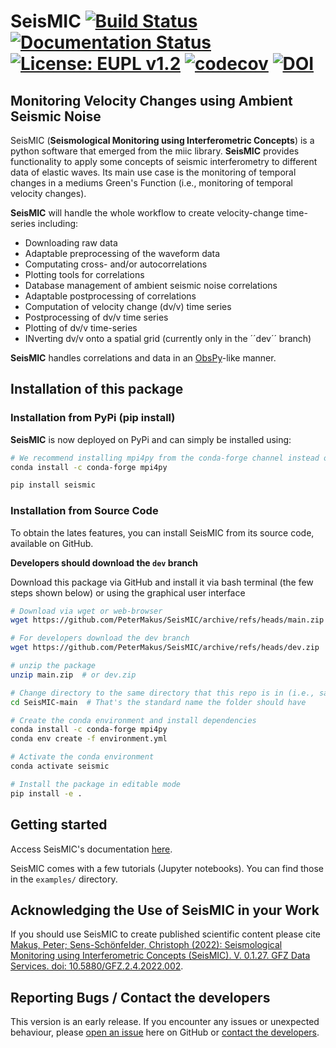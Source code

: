 # SeisMIC [![Build Status](https://github.com/PeterMakus/SeisMIC/actions/workflows/test_on_push.yml/badge.svg)](https://github.com/PeterMakus/SeisMIC/actions/workflows/test_on_push.yml?branch=main) [![Documentation Status](https://github.com/PeterMakus/SeisMIC/actions/workflows/deploy_gh_pages.yml/badge.svg)](https://github.com/PeterMakus/SeisMIC/actions/workflows/deploy_gh_pages.yml) [![License: EUPL v1.2](https://img.shields.io/badge/license-EUPL--1.2-blue)](https://joinup.ec.europa.eu/collection/eupl/introduction-eupl-licence) [![codecov](https://codecov.io/gh/PeterMakus/SeisMIC/branch/main/graph/badge.svg?token=DYVHODB6LN)](https://codecov.io/gh/PeterMakus/SeisMIC) [![DOI](https://img.shields.io/badge/DOI-10.5880%2FGFZ.2.4.2022.002-blue)](https://doi.org/10.5880/GFZ.2.4.2022.002)

## Monitoring Velocity Changes using Ambient Seismic Noise
SeisMIC (**Seismological Monitoring using Interferometric Concepts**) is a python software that emerged from the miic library. **SeisMIC** provides functionality to apply some concepts of seismic interferometry to different data of elastic waves. Its main use case is the monitoring of temporal changes in a mediums Green's Function (i.e., monitoring of temporal velocity changes).

**SeisMIC** will handle the whole workflow to create velocity-change time-series including:
+ Downloading raw data
+ Adaptable preprocessing of the waveform data
+ Computating cross- and/or autocorrelations
+ Plotting tools for correlations
+ Database management of ambient seismic noise correlations
+ Adaptable postprocessing of correlations
+ Computation of velocity change (dv/v) time series
+ Postprocessing of dv/v time series
+ Plotting of dv/v time-series
+ INverting dv/v onto a spatial grid (currently only in the ´´dev´´ branch)

**SeisMIC** handles correlations and data in an [ObsPy](https://github.com/obspy/obspy)-like manner.

## Installation of this package

### Installation from PyPi (pip install)
**SeisMIC** is  now deployed on PyPi and can simply be installed using:

```bash
# We recommend installing mpi4py from the conda-forge channel instead of PyPi
conda install -c conda-forge mpi4py

pip install seismic
```
### Installation from Source Code
To obtain the lates features, you can install SeisMIC from its source code, available on GitHub.

**Developers should download the ``dev`` branch**

Download this package via GitHub and install it via bash terminal (the few steps shown below) or using the graphical user interface

```bash
# Download via wget or web-browser
wget https://github.com/PeterMakus/SeisMIC/archive/refs/heads/main.zip

# For developers download the dev branch
wget https://github.com/PeterMakus/SeisMIC/archive/refs/heads/dev.zip

# unzip the package
unzip main.zip  # or dev.zip

# Change directory to the same directory that this repo is in (i.e., same directory as setup.py)
cd SeisMIC-main  # That's the standard name the folder should have

# Create the conda environment and install dependencies
conda install -c conda-forge mpi4py
conda env create -f environment.yml

# Activate the conda environment
conda activate seismic

# Install the package in editable mode
pip install -e .
```

## Getting started
Access SeisMIC's documentation [here](https://petermakus.github.io/SeisMIC/index.html).

SeisMIC comes with a few tutorials (Jupyter notebooks). You can find those in the `examples/` directory.

## Acknowledging the Use of SeisMIC in your Work
If you should use SeisMIC to create published scientific content please cite [Makus, Peter; Sens-Schönfelder, Christoph (2022): Seismological Monitoring using Interferometric Concepts (SeisMIC). V. 0.1.27. GFZ Data Services. doi: 10.5880/GFZ.2.4.2022.002](https://doi.org/10.5880/GFZ.2.4.2022.002).

## Reporting Bugs / Contact the developers
This version is an early release. If you encounter any issues or unexpected behaviour, please [open an issue](https://github.com/PeterMakus/SeisMIC/issues/new) here on GitHub or [contact the developers](mailto:makus@gfz-potsdam.de).
